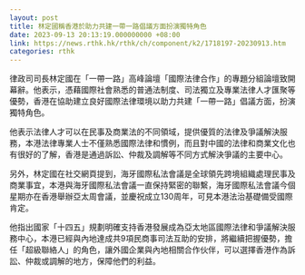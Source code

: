 ```yaml
---
layout: post
title: 林定國稱香港於助力共建一帶一路倡議方面扮演獨特角色
date: 2023-09-13 20:13:19.000000000 +08:00
link: https://news.rthk.hk/rthk/ch/component/k2/1718197-20230913.htm
categories: rthk
---
```


律政司司長林定國在「一帶一路」高峰論壇「國際法律合作」的專題分組論壇致開幕辭。他表示，憑藉國際社會熟悉的普通法制度、司法獨立及專業法律人才匯聚等優勢，香港在協助建立良好國際法律環境以助力共建「一帶一路」倡議方面，扮演獨特角色。

他表示法律人才可以在民事及商業法的不同領域，提供優質的法律及爭議解決服務，本港法律專業人士不僅熟悉國際法律和慣例，而且對中國的法律和商業文化也有很好的了解，香港是通過訴訟、仲裁及調解等不同方式解決爭議的主要中心。

另外，林定國在社交網頁提到，海牙國際私法會議是全球領先跨境組織處理民事及商業事宜，本港與海牙國際私法會議一直保持緊密的聯繫，海牙國際私法會議今個星期亦在香港舉辦亞太周會議，並慶祝成立130周年，可見本港法治基礎備受國際肯定。

他指出國家「十四五」規劃明確支持香港發展成為亞太地區國際法律和爭議解決服務中心，本港已經與內地達成共9項民商事司法互助的安排，將繼續把握優勢，擔任「超級聯絡人」的角色，讓外國企業與內地相關合作伙伴，可以選擇香港作為訴訟、仲裁或調解的地方，保障他們的利益。
